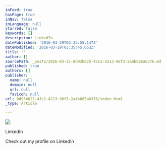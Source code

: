 ```yaml
---
inFeed: true
hasPage: true
inNav: false
inLanguage: null
starred: false
keywords: []
description: LinkedIn
datePublished: '2016-03-29T03:35:55.147Z'
dateModified: '2016-03-29T03:35:45.653Z'
title: ''
author: []
sourcePath: _posts/2016-03-21-8d93b625-43c2-4213-96f3-2a4b885a6376.md
published: true
authors: []
publisher:
  name: null
  domain: null
  url: null
  favicon: null
url: 8d93b625-43c2-4213-96f3-2a4b885a6376/index.html
_type: Article

---
```

![](https://the-grid-user-content.s3-us-west-2.amazonaws.com/fcd3dbfe-4b0b-4730-88b3-9e4239c142e5.jpg)

LinkedIn

Check out my profile on LinkedIn